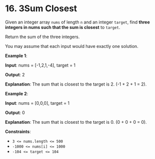 <!-- @leetcode -->

# 16.  3Sum Closest

Given an integer array `nums` of length `n` and an integer `target`, find **three integers in nums such that the sum is closest** to `target`.

Return the sum of the three integers.

You may assume that each input would have exactly one solution.

**Example 1**:

**Input**: nums = [-1,2,1,-4], target = 1

**Output**: 2

**Explanation**: The sum that is closest to the target is 2. (-1 + 2 + 1 = 2).

**Example 2**:

**Input**: nums = [0,0,0], target = 1

**Output**: 0

**Explanation**: The sum that is closest to the target is 0. (0 + 0 + 0 = 0).

**Constraints**:

- `3 <= nums.length <= 500`
- `-1000 <= nums[i] <= 1000`
- `-104 <= target <= 104`

